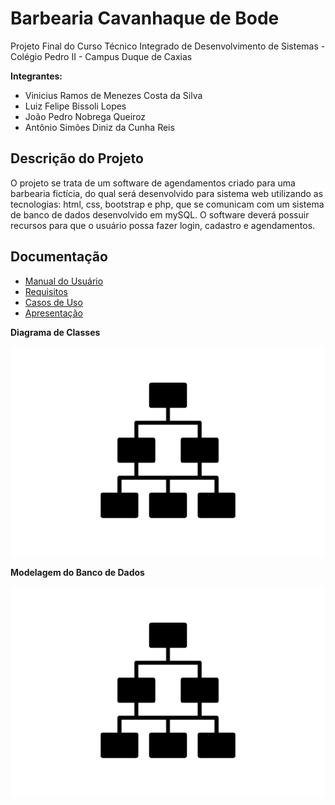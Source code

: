 # Barbearia Cavanhaque de Bode

Projeto Final do Curso Técnico Integrado de Desenvolvimento de Sistemas - Colégio Pedro II - Campus Duque de Caxias

**Integrantes:**
 - Vinicius Ramos de Menezes Costa da Silva   
 - Luiz Felipe Bissoli Lopes   
 - João Pedro Nobrega Queiroz
 - Antônio Simões Diniz da Cunha Reis

 ## Descrição do Projeto

O projeto se trata de um software de agendamentos criado para uma barbearia fictícia, do qual será desenvolvido para sistema web utilizando as tecnologias: html, css, bootstrap e php, que se comunicam com um sistema de banco de dados desenvolvido em mySQL. O software deverá possuir recursos para que o usuário possa fazer login, cadastro e agendamentos.

## Documentação

- [Manual do Usuário](manual.md)
- [Requisitos](requisitos.md)
- [Casos de Uso](casos-de-uso.md)
- [Apresentação](apresentacao.pdf)

**Diagrama de Classes**

![Diagrama de Classes](diagrama-exemplo.png)

**Modelagem do Banco de Dados**

![Diagrama de Banco de Dados](diagrama-exemplo.png)

